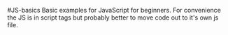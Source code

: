 #JS-basics
Basic examples for JavaScript for beginners. For convenience the JS is in script tags but probably better to move code out to it's own js file.
